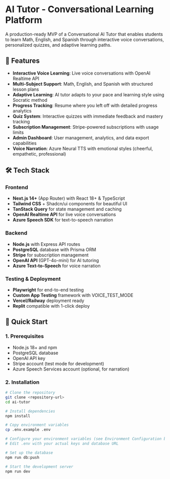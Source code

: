 # AI Tutor - Conversational Learning Platform

A production-ready MVP of a Conversational AI Tutor that enables students to learn Math, English, and Spanish through interactive voice conversations, personalized quizzes, and adaptive learning paths.

## 🎯 Features

- **Interactive Voice Learning**: Live voice conversations with OpenAI Realtime API
- **Multi-Subject Support**: Math, English, and Spanish with structured lesson plans
- **Adaptive Learning**: AI tutor adapts to your pace and learning style using Socratic method
- **Progress Tracking**: Resume where you left off with detailed progress analytics
- **Quiz System**: Interactive quizzes with immediate feedback and mastery tracking
- **Subscription Management**: Stripe-powered subscriptions with usage limits
- **Admin Dashboard**: User management, analytics, and data export capabilities
- **Voice Narration**: Azure Neural TTS with emotional styles (cheerful, empathetic, professional)

## 🛠 Tech Stack

### Frontend
- **Next.js 14+** (App Router) with React 18+ & TypeScript
- **Tailwind CSS** + Shadcn/ui components for beautiful UI
- **TanStack Query** for state management and caching
- **OpenAI Realtime API** for live voice conversations
- **Azure Speech SDK** for text-to-speech narration

### Backend
- **Node.js** with Express API routes
- **PostgreSQL** database with Prisma ORM
- **Stripe** for subscription management
- **OpenAI API** (GPT-4o-mini) for AI tutoring
- **Azure Text-to-Speech** for voice narration

### Testing & Deployment
- **Playwright** for end-to-end testing
- **Custom App Testing** framework with VOICE_TEST_MODE
- **Vercel/Railway** deployment ready
- **Replit** compatible with 1-click deploy

## 🚀 Quick Start

### 1. Prerequisites

- Node.js 18+ and npm
- PostgreSQL database
- OpenAI API key
- Stripe account (test mode for development)
- Azure Speech Services account (optional, for narration)

### 2. Installation

```bash
# Clone the repository
git clone <repository-url>
cd ai-tutor

# Install dependencies
npm install

# Copy environment variables
cp .env.example .env

# Configure your environment variables (see Environment Configuration below)
# Edit .env with your actual keys and database URL

# Set up the database
npm run db:push

# Start the development server
npm run dev
